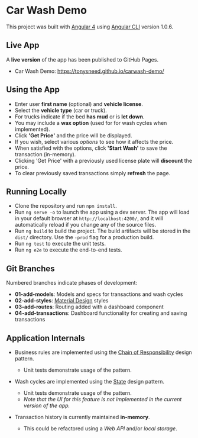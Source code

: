 # Car Wash Demo

This project was built with [Angular 4](http://angularjs.blogspot.com/2017/03/angular-400-now-available.html) using [Angular CLI](https://github.com/angular/angular-cli) version 1.0.6.

## Live App

A **live version** of the app has been published to GitHub Pages.

- Car Wash Demo: <https://tonysneed.github.io/carwash-demo/>

## Using the App

- Enter user **first name** (optional) and **vehicle license**.
- Select the **vehicle type** (car or truck).
- For trucks indicate if the bed **has mud** or is **let down**.
- You may include a **wax option** (used for for wash cycles when implemented).
- Click **'Get Price'** and the price will be displayed.
- If you wish, select various *options* to see how it affects the price.
- When satisfied with the options, click **'Start Wash'** to save the transaction (in-memory).
- Clicking 'Get Price' with a previously used license plate will **discount** the price.
- To clear previously saved transactions simply **refresh** the page.

## Running Locally

- Clone the repository and run `npm install`.
- Run `ng serve -o` to launch the app using a dev server. The app will load in your default browser at `http://localhost:4200/`, and it will automatically reload if you change any of the source files.
- Run `ng build` to build the project. The build artifacts will be stored in the `dist/` directory. Use the `-prod` flag for a production build.
- Run `ng test` to execute the unit tests.
- Run `ng e2e` to execute the end-to-end tests.

## Git Branches

Numbered branches indicate phases of development:

- **01-add-models**: Models and specs for transactions and wash cycles
- **02-add-styles**: [Material Design](https://material.angular.io/) styles
- **03-add-routes**: Routing added with a dashboard component
- **04-add-transactions**: Dashboard functionality for creating and saving transactions

## Application Internals

- Business rules are implemented using the [Chain of Responsibility](https://en.wikipedia.org/wiki/Chain-of-responsibility_pattern) design pattern.
  + Unit tests demonstrate usage of the pattern.

- Wash cycles are implemented using the [State](https://en.wikipedia.org/wiki/State_pattern) design pattern.
  + Unit tests demonstrate usage of the pattern.
  + *Note that the UI for this feature is not implemented in the current version of the app.*

- Transaction history is currently maintained **in-memory**.
  + This could be refactored using a *Web API* and/or *local storage*.

